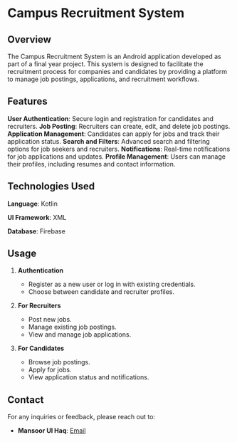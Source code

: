 # Campus Recruitment System

## Overview

The Campus Recruitment System is an Android application developed as part of a final year project. This system is designed to facilitate the recruitment process for companies and candidates by providing a platform to manage job postings, applications, and recruitment workflows.

## Features

 **User Authentication**: Secure login and registration for candidates and recruiters.
 **Job Posting**: Recruiters can create, edit, and delete job postings.
 **Application Management**: Candidates can apply for jobs and track their application status.
 **Search and Filters**: Advanced search and filtering options for job seekers and recruiters.
 **Notifications**: Real-time notifications for job applications and updates.
 **Profile Management**: Users can manage their profiles, including resumes and contact information.

## Technologies Used

 **Language**: Kotlin
 
 **UI Framework**: XML
 
 **Database**: Firebase

## Usage

1. **Authentication**
   - Register as a new user or log in with existing credentials.
   - Choose between candidate and recruiter profiles.

2. **For Recruiters**
   - Post new jobs.
   - Manage existing job postings.
   - View and manage job applications.

3. **For Candidates**
   - Browse job postings.
   - Apply for jobs.
   - View application status and notifications.

## Contact

For any inquiries or feedback, please reach out to:

- **Mansoor Ul Haq**: [Email](mailto:mansoorulhaq166@gmail.com)
